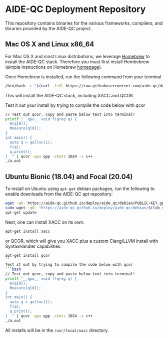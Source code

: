 # AIDE-QC Deployment Repository
This repository contains binaries for the various frameworks, compilers, and libraries 
provided by the AIDE-QC project. 

## Mac OS X and Linux x86_64
For Mac OS X and most Linux distributions, we leverage [Homebrew](https://brew.sh/) to install the AIDE-QC stack. 
Therefore you must first install Hombebrew (simple instructions on Homebrew [homepage](https://brew.sh/)). 

Once Homebrew is installed, run the following command from your terminal 
```bash 
/bin/bash -c "$(curl -fsSL https://raw.githubusercontent.com/aide-qc/deploy/master/aide_qc/homebrew/install.sh)"
```
This will install the AIDE-QC stack, including XACC and QCOR. 

Test it out your install by trying to compile the code below with qcor
```bash
// Test out qcor, copy and paste below text into terminal!
printf "__qpu__ void f(qreg q) {
  H(q[0]);
  Measure(q[0]);
}
int main() {
  auto q = qalloc(1);
  f(q);
  q.print();
}  " | qcor -qpu qpp -shots 1024 -x c++ -
./a.out
```

## Ubuntu Bionic (18.04) and Focal (20.04)
To install on Ubuntu using `apt-get` debian packages, run the following to enable downloads from the AIDE-QC apt repository:
```bash
wget -qO- https://aide-qc.github.io/deploy/aide_qc/debian/PUBLIC-KEY.gpg | sudo apt-key add -
sudo wget -qO- "https://aide-qc.github.io/deploy/aide_qc/debian/$(lsb_release -cs)/aide-qc.list" > /etc/apt/sources.list.d/aide-qc.list
apt-get update
```
Next, one can install XACC on its own: 
```bash
apt-get install xacc
```
or QCOR, which will give you XACC plus a custom Clang/LLVM install with SyntaxHandler capabilities:
```bash
apt-get install qcor
``
Test it out by trying to compile the code below with qcor
```bash
// Test out qcor, copy and paste below text into terminal!
printf "__qpu__ void f(qreg q) {
  H(q[0]);
  Measure(q[0]);
}
int main() {
  auto q = qalloc(1);
  f(q);
  q.print();
}  " | qcor -qpu qpp -shots 1024 -x c++ -
./a.out
```
All installs will be in the `/usr/local/xacc` directory.
